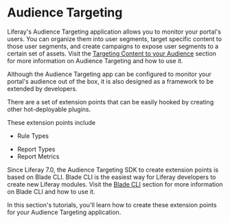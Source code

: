 # Audience Targeting

Liferay's Audience Targeting application allows you to monitor your portal's
users. You can organize them into user segments, target specific content to
those user segments, and create campaigns to expose user segments to a certain
set of assets. Visit the
[Targeting Content to your Audience](/discover/portal/-/knowledge_base/7-0/targeting-content-to-your-audience)
section for more information on Audience Targeting and how to use it.

Although the Audience Targeting app can be configured to monitor your portal's
audience out of the box, it is also designed as a framework to be extended by
developers.

There are a set of extension points that can be easily hooked by creating other
hot-deployable plugins. 

These extension points include

* Rule Types
<!-- * Rules Engine -->
* Report Types
* Report Metrics

Since Liferay 7.0, the Audience Targeting SDK to create extension points is
based on Blade CLI. Blade CLI is the easiest way for Liferay developers to
create new Liferay modules. Visit the
[Blade CLI](/develop/tutorials/-/knowledge_base/7-0/blade-cli)
section for more information on Blade CLI and how to use it.

In this section's tutorials, you'll learn how to create these extension points
for your Audience Targeting application.
